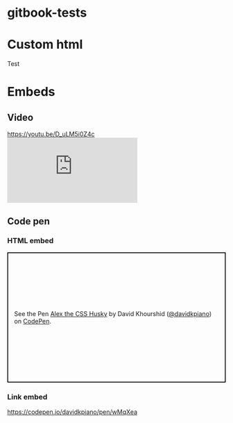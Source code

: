 # gitbook-tests
# Custom html
<p> Test</p>

# Embeds
## Video
https://youtu.be/D_uLM5i0Z4c
<embed src="https://youtu.be/D_uLM5i0Z4c"></embed>

## Code pen
### HTML embed
<p class="codepen" data-height="300" data-default-tab="html,result" data-slug-hash="wMqXea" data-preview="true" data-editable="true" data-user="davidkpiano" style="height: 300px; box-sizing: border-box; display: flex; align-items: center; justify-content: center; border: 2px solid; margin: 1em 0; padding: 1em;">
  <span>See the Pen <a href="https://codepen.io/davidkpiano/pen/wMqXea">
  Alex the CSS Husky</a> by David Khourshid (<a href="https://codepen.io/davidkpiano">@davidkpiano</a>)
  on <a href="https://codepen.io">CodePen</a>.</span>
</p>
<script async src="https://cpwebassets.codepen.io/assets/embed/ei.js"></script>

### Link embed
https://codepen.io/davidkpiano/pen/wMqXea
